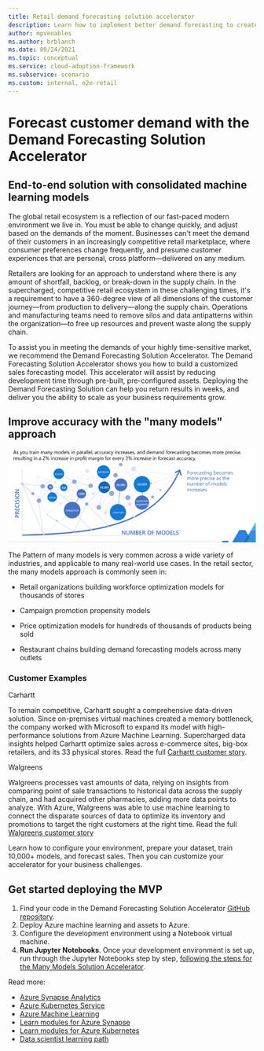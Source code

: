 ```yaml
---
title: Retail demand forecasting solution accelerator
description: Learn how to implement better demand forecasting to create meaningful gains in your retail environment
author: mpvenables
ms.author: brblanch
ms.date: 09/24/2021
ms.topic: conceptual
ms.service: cloud-adoption-framework
ms.subservice: scenario
ms.custom: internal, e2e-retail
---
```


# Forecast customer demand with the Demand Forecasting Solution Accelerator

## End-to-end solution with consolidated machine learning models

The global retail ecosystem is a reflection of our fast-paced modern environment we live in. You must be able to change quickly, and adjust based on the demands of the moment. Businesses can't meet the
demand of their customers in an increasingly competitive retail marketplace, where consumer preferences change frequently, and presume customer experiences that are personal, cross platform—delivered on any medium.

Retailers are looking for an approach to understand where there is any amount of shortfall, backlog, or break-down in the supply chain. In the supercharged, competitive retail ecosystem in these challenging times, it's a requirement to have a 360-degree view of all dimensions of the customer journey—from production to delivery—along the supply chain. Operations and manufacturing teams need to remove silos and data antipatterns within the organization—to free up resources and prevent waste along the supply chain.

To assist you in meeting the demands of your highly time-sensitive market, we recommend the Demand Forecasting Solution Accelerator. The Demand Forecasting Solution Accelerator shows you how to build a customized sales forecasting model. This
accelerator will assist by reducing development time through pre-built, pre-configured assets. Deploying the Demand Forecasting Solution can help you return results in weeks, and deliver you the ability to scale as your business requirements grow.

## Improve accuracy with the "many models" approach

[ ![Many models demand forecasting approach](./media/many-models-demand-forecasting-approach.png) ](./media/many-models-demand-forecasting-approach.png#lightbox)

The Pattern of many models is very common across a wide variety of industries,
and applicable to many real-world use cases. In the retail sector, the many
models approach is commonly seen in:

- Retail organizations building workforce optimization models for thousands of stores

- Campaign promotion propensity models

- Price optimization models for hundreds of thousands of products being sold

- Restaurant chains building demand forecasting models across many outlets

### Customer Examples

Carhartt

To remain competitive, Carhartt sought a comprehensive data-driven solution. Since on-premises virtual machines created a memory bottleneck, the company worked with Microsoft to expand its model with high-performance solutions from Azure Machine Learning. Supercharged data insights helped Carhartt optimize sales across e-commerce sites, big-box retailers, and its 33 physical stores. Read the full [Carhartt customer story](https://customers.microsoft.com/story/816179-carhartt-retailers-azure).

Walgreens

Walgreens processes vast amounts of data, relying on insights from comparing point of sale transactions to historical data across the supply chain, and had acquired other pharmacies, adding more data points to analyze. With Azure, Walgreens was able to use machine learning to connect the disparate sources of data to optimize its inventory and promotions to target the right customers at the right time. Read the full [Walgreens customer story](https://customers.microsoft.com/story/1411448755996187154-walgreens-health-provider-azure)

Learn how to configure your environment, prepare your dataset, train 10,000+ models, and forecast sales. Then you can customize your accelerator for your business challenges.

## Get started deploying the MVP

1. Find your code in the Demand Forecasting Solution Accelerator [GitHub repository](https://github.com/microsoft/solution-accelerator-many-models).
2. Deploy Azure machine learning and assets to Azure.
3. Configure the development environment using a Notebook virtual machine.
4. **Run Jupyter Notebooks**. Once your development environment is set up, run through the
    Jupyter Notebooks step by step, [following the steps for the Many Models Solution Accelerator](https://github.com/microsoft/solution-accelerator-many-models).

Read more:

- [Azure Synapse Analytics](/azure/synapse-analytics/)
- [Azure Kubernetes Service](/azure/aks/)
- [Azure Machine Learning](/azure/machine-learning/overview-what-is-azure-ml)
- [Learn modules for Azure Synapse](/learn/browse/?terms=synapse)
- [Learn modules for Azure Kubernetes](/learn/browse/?terms=kubernetes)
- [Data scientist learning path](/learn/browse/?roles=data-scientist)
